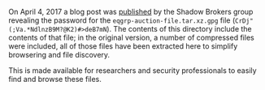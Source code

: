 On April 4, 2017 a blog post was [published](https://medium.com/@shadowbrokerss/dont-forget-your-base-867d304a94b1) by the Shadow Brokers group revealing the password for the `eqgrp-auction-file.tar.xz.gpg` file (`CrDj"(;Va.*NdlnzB9M?@K2)#>deB7mN`). The contents of this directory include the contents of that file; in the original version, a number of compressed files were included, all of those files have been extracted here to simplify browsering and file discovery.

This is made available for researchers and security professionals to easily find and browse these files.
